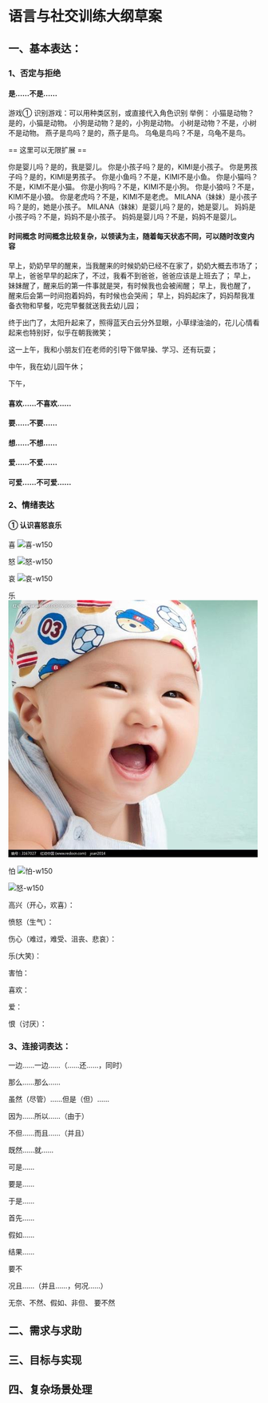 # 语言与社交训练大纲草案

## 一、基本表达：

### 1、否定与拒绝

#### 是……不是……

游戏① 识别游戏：可以用种类区别，或直接代入角色识别
举例：
小猫是动物？是的，小猫是动物。
小狗是动物？是的，小狗是动物。
小树是动物？不是，小树不是动物。
燕子是鸟吗？是的，燕子是鸟。
乌龟是鸟吗？不是，乌龟不是鸟。

== 这里可以无限扩展 ==

你是婴儿吗？是的，我是婴儿。
你是小孩子吗？是的，KIMI是小孩子。
你是男孩子吗？是的，KIMI是男孩子。
你是小鱼吗？不是，KIMI不是小鱼。
你是小猫吗？不是，KIMI不是小猫。
你是小狗吗？不是，KIMI不是小狗。
你是小狼吗？不是，KIMI不是小狼。
你是老虎吗？不是，KIMI不是老虎。
MILANA（妹妹）是小孩子吗？是的，她是小孩子。
MILANA（妹妹）是婴儿吗？是的，她是婴儿。
妈妈是小孩子吗？不是，妈妈不是小孩子。
妈妈是婴儿吗？不是，妈妈不是婴儿。

#### 时间概念 时间概念比较复杂，以领读为主，随着每天状态不同，可以随时改变内容
早上，奶奶早早的醒来，当我醒来的时候奶奶已经不在家了，奶奶大概去市场了；
早上，爸爸早早的起床了，不过，我看不到爸爸，爸爸应该是上班去了；
早上，妹妹醒了，醒来后的第一件事就是哭，有时候我也会被闹醒；
早上，我也醒了，醒来后会第一时间抱着妈妈，有时候也会哭闹；
早上，妈妈起床了，妈妈帮我准备衣物和早餐，吃完早餐就送我去幼儿园；

终于出门了，太阳升起来了，照得蓝天白云分外显眼，小草绿油油的，花儿心情看起来也特别好，似乎在朝我微笑；

这一上午，我和小朋友们在老师的引导下做早操、学习、还有玩耍；

中午，我在幼儿园午休；

下午，

#### 喜欢……不喜欢……


#### 要……不要……


#### 想……不想……



#### 爱……不爱……

#### 可爱……不可爱……

### 2、情绪表达

#### ① 认识喜怒哀乐

喜
![喜-w150](/images/喜.jpg)

怒
![怒-w150](/images/怒01.jpg)

哀
![哀-w150](/images/哀.jpg)

乐
![乐-w150](/images/乐.jpg)

怕
![怕-w150](/images/怕.jpg)

![怒-w150](/images/怒02.jpg)

高兴（开心，欢喜）：

愤怒（生气）：

伤心（难过，难受、沮丧、悲哀）：

乐(大笑)：

害怕：

喜欢：

爱：

恨（讨厌）：


### 3、连接词表达：

一边……一边……（……还……，同时）

那么……那么……

虽然（尽管）……但是（但）……

因为……所以……（由于）

不但……而且……（并且）

既然……就……

可是……

要是……

于是……

首先……

假如……

结果……

要不

况且……（并且……，何况……）

无奈、不然、假如、非但、
要不然
















## 二、需求与求助

## 三、目标与实现

## 四、复杂场景处理
